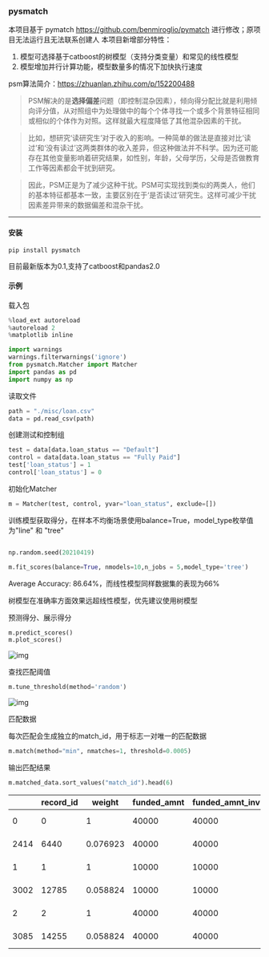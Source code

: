 ### pysmatch 

本项目基于
pymatch  https://github.com/benmiroglio/pymatch 进行修改；原项目无法运行且无法联系创建人
本项目新增部分特性：

1. 模型可选择基于catboost的树模型（支持分类变量）和常见的线性模型
2. 模型增加并行计算功能，模型数量多的情况下加快执行速度

psm算法简介：https://zhuanlan.zhihu.com/p/152200488



> PSM解决的是**选择偏差**问题（即控制混杂因素），倾向得分配比就是利用倾向评分值，从对照组中为处理做中的每个个体寻找一个或多个背景特征相同或相似的个体作为对照。这样就最大程度降低了其他混杂因素的干扰。

> 比如，想研究‘读研究生’对于收入的影响。一种简单的做法是直接对比‘读过’和‘没有读过’这两类群体的收入差异，但这种做法并不科学。因为还可能存在其他变量影响着研究结果，如性别，年龄，父母学历，父母是否做教育工作等因素都会干扰到研究。

> 因此，PSM正是为了减少这种干扰。PSM可实现找到类似的两类人，他们的基本特征都基本一致，主要区别在于‘是否读过’研究生。这样可减少干扰因素差异带来的数据偏差和混杂干扰。

------



#### 安装

```shell
pip install pysmatch
```

目前最新版本为0.1,支持了catboost和pandas2.0

#### 示例

载入包

```python
%load_ext autoreload
%autoreload 2
%matplotlib inline

import warnings
warnings.filterwarnings('ignore')
from pysmatch.Matcher import Matcher
import pandas as pd
import numpy as np
```

读取文件

```python
path = "./misc/loan.csv"
data = pd.read_csv(path)
```

创建测试和控制组

```python
test = data[data.loan_status == "Default"]
control = data[data.loan_status == "Fully Paid"]
test['loan_status'] = 1
control['loan_status'] = 0
```

初始化Matcher

```python
m = Matcher(test, control, yvar="loan_status", exclude=[])
```
训练模型获取得分，在样本不均衡场景使用balance=True，model_type枚举值为"line" 和 "tree"

```python

np.random.seed(20210419)

m.fit_scores(balance=True, nmodels=10,n_jobs = 5,model_type='tree')
```


Average Accuracy: 86.64%，而线性模型同样数据集的表现为66%


树模型在准确率方面效果远超线性模型，优先建议使用树模型

预测得分、展示得分

```python
m.predict_scores()
m.plot_scores()
```

![img](Example_files/Example_Chinese_01_0.png)

查找匹配阈值

```python
m.tune_threshold(method='random')
```

![img](Example_files/Example_Chinese_02_0.png)

匹配数据

每次匹配会生成独立的match_id，用于标志一对唯一的匹配数据

```python
m.match(method="min", nmatches=1, threshold=0.0005)
```

输出匹配结果

```python
m.matched_data.sort_values("match_id").head(6)
```

|      | record_id | weight   | funded_amnt | funded_amnt_inv | grade | installment | int_rate | loan_amnt | loan_status | sub_grade | term      | scores   | match_id |
| ---- | --------- | -------- | ----------- | --------------- | ----- | ----------- | -------- | --------- | ----------- | --------- | --------- | -------- | -------- |
| 0    | 0         | 1        | 40000       | 40000           | B     | 867.71      | 10.90%   | 40000     | 1           | B4        | 60 months | 0.660292 | 0        |
| 2414 | 6440      | 0.076923 | 40000       | 40000           | B     | 867.71      | 10.90%   | 40000     | 0           | B4        | 60 months | 0.660292 | 0        |
| 1    | 1         | 1        | 10000       | 10000           | B     | 332.05      | 11.98%   | 10000     | 1           | B5        | 36 months | 0.489164 | 1        |
| 3002 | 12785     | 0.058824 | 10000       | 10000           | B     | 332.05      | 11.98%   | 10000     | 0           | B5        | 36 months | 0.489164 | 1        |
| 2    | 2         | 1        | 40000       | 40000           | B     | 1328.2      | 11.98%   | 40000     | 1           | B5        | 36 months | 0.784762 | 2        |
| 3085 | 14255     | 0.058824 | 40000       | 40000           | B     | 1328.2      | 11.98%   | 40000     | 0           | B5        | 36 months | 0.784762 | 2        |